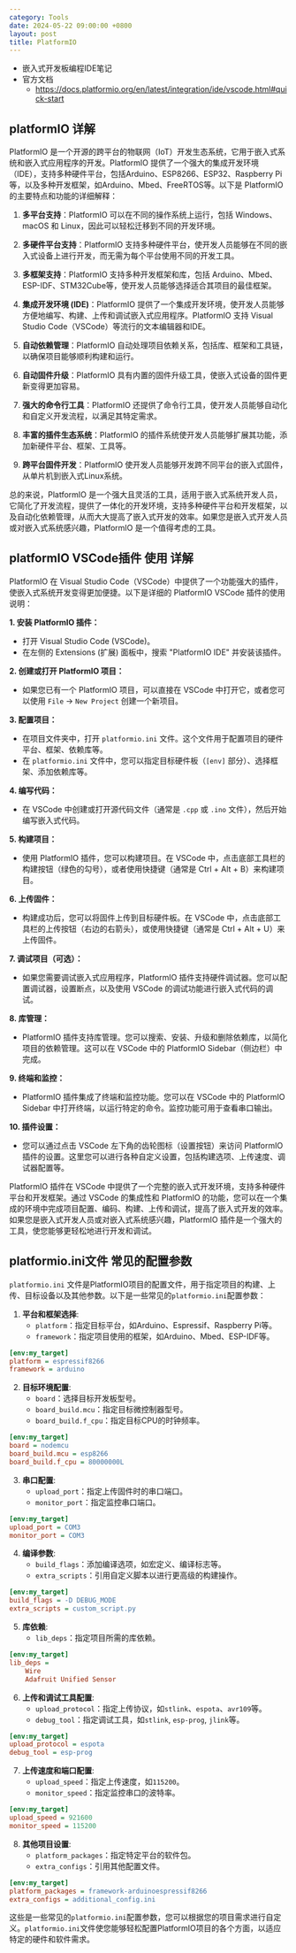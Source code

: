 ```yaml
---
category: Tools
date: 2024-05-22 09:00:00 +0800
layout: post
title: PlatformIO
---
```


+ 嵌入式开发板编程IDE笔记
+ 官方文档
  + https://docs.platformio.org/en/latest/integration/ide/vscode.html#quick-start

## platformIO 详解

PlatformIO 是一个开源的跨平台的物联网（IoT）开发生态系统，它用于嵌入式系统和嵌入式应用程序的开发。PlatformIO 提供了一个强大的集成开发环境（IDE），支持多种硬件平台，包括Arduino、ESP8266、ESP32、Raspberry Pi等，以及多种开发框架，如Arduino、Mbed、FreeRTOS等。以下是 PlatformIO 的主要特点和功能的详细解释：

1. **多平台支持**：PlatformIO 可以在不同的操作系统上运行，包括 Windows、macOS 和 Linux，因此可以轻松迁移到不同的开发环境。

2. **多硬件平台支持**：PlatformIO 支持多种硬件平台，使开发人员能够在不同的嵌入式设备上进行开发，而无需为每个平台使用不同的开发工具。

3. **多框架支持**：PlatformIO 支持多种开发框架和库，包括 Arduino、Mbed、ESP-IDF、STM32Cube等，使开发人员能够选择适合其项目的最佳框架。

4. **集成开发环境 (IDE)**：PlatformIO 提供了一个集成开发环境，使开发人员能够方便地编写、构建、上传和调试嵌入式应用程序。PlatformIO 支持 Visual Studio Code（VSCode）等流行的文本编辑器和IDE。

5. **自动依赖管理**：PlatformIO 自动处理项目依赖关系，包括库、框架和工具链，以确保项目能够顺利构建和运行。

6. **自动固件升级**：PlatformIO 具有内置的固件升级工具，使嵌入式设备的固件更新变得更加容易。

7. **强大的命令行工具**：PlatformIO 还提供了命令行工具，使开发人员能够自动化和自定义开发流程，以满足其特定需求。

8. **丰富的插件生态系统**：PlatformIO 的插件系统使开发人员能够扩展其功能，添加新硬件平台、框架、工具等。

9. **跨平台固件开发**：PlatformIO 使开发人员能够开发跨不同平台的嵌入式固件，从单片机到嵌入式Linux系统。

总的来说，PlatformIO 是一个强大且灵活的工具，适用于嵌入式系统开发人员，它简化了开发流程，提供了一体化的开发环境，支持多种硬件平台和开发框架，以及自动化依赖管理，从而大大提高了嵌入式开发的效率。如果您是嵌入式开发人员或对嵌入式系统感兴趣，PlatformIO 是一个值得考虑的工具。

## platformIO VSCode插件 使用 详解

PlatformIO 在 Visual Studio Code（VSCode）中提供了一个功能强大的插件，使嵌入式系统开发变得更加便捷。以下是详细的 PlatformIO VSCode 插件的使用说明：

**1. 安装 PlatformIO 插件：**
   - 打开 Visual Studio Code (VSCode)。
   - 在左侧的 Extensions (扩展) 面板中，搜索 "PlatformIO IDE" 并安装该插件。

**2. 创建或打开 PlatformIO 项目：**
   - 如果您已有一个 PlatformIO 项目，可以直接在 VSCode 中打开它，或者您可以使用 `File` -> `New Project` 创建一个新项目。
   
**3. 配置项目：**
   - 在项目文件夹中，打开 `platformio.ini` 文件。这个文件用于配置项目的硬件平台、框架、依赖库等。
   - 在 `platformio.ini` 文件中，您可以指定目标硬件板（`[env]` 部分）、选择框架、添加依赖库等。

**4. 编写代码：**
   - 在 VSCode 中创建或打开源代码文件（通常是 `.cpp` 或 `.ino` 文件），然后开始编写嵌入式代码。

**5. 构建项目：**
   - 使用 PlatformIO 插件，您可以构建项目。在 VSCode 中，点击底部工具栏的构建按钮（绿色的勾号），或者使用快捷键（通常是 Ctrl + Alt + B）来构建项目。

**6. 上传固件：**
   - 构建成功后，您可以将固件上传到目标硬件板。在 VSCode 中，点击底部工具栏的上传按钮（右边的右箭头），或使用快捷键（通常是 Ctrl + Alt + U）来上传固件。

**7. 调试项目（可选）：**
   - 如果您需要调试嵌入式应用程序，PlatformIO 插件支持硬件调试器。您可以配置调试器，设置断点，以及使用 VSCode 的调试功能进行嵌入式代码的调试。

**8. 库管理：**
   - PlatformIO 插件支持库管理。您可以搜索、安装、升级和删除依赖库，以简化项目的依赖管理。这可以在 VSCode 中的 PlatformIO Sidebar（侧边栏）中完成。

**9. 终端和监控：**
   - PlatformIO 插件集成了终端和监控功能。您可以在 VSCode 中的 PlatformIO Sidebar 中打开终端，以运行特定的命令。监控功能可用于查看串口输出。

**10. 插件设置：**
   - 您可以通过点击 VSCode 左下角的齿轮图标（设置按钮）来访问 PlatformIO 插件的设置。这里您可以进行各种自定义设置，包括构建选项、上传速度、调试器配置等。

PlatformIO 插件在 VSCode 中提供了一个完整的嵌入式开发环境，支持多种硬件平台和开发框架。通过 VSCode 的集成性和 PlatformIO 的功能，您可以在一个集成的环境中完成项目配置、编码、构建、上传和调试，提高了嵌入式开发的效率。如果您是嵌入式开发人员或对嵌入式系统感兴趣，PlatformIO 插件是一个强大的工具，使您能够更轻松地进行开发和调试。

## platformio.ini文件 常见的配置参数

`platformio.ini` 文件是PlatformIO项目的配置文件，用于指定项目的构建、上传、目标设备以及其他参数。以下是一些常见的`platformio.ini`配置参数：

1. **平台和框架选择**:
   - `platform`：指定目标平台，如Arduino、Espressif、Raspberry Pi等。
   - `framework`：指定项目使用的框架，如Arduino、Mbed、ESP-IDF等。

```ini
[env:my_target]
platform = espressif8266
framework = arduino
```

2. **目标环境配置**:
   - `board`：选择目标开发板型号。
   - `board_build.mcu`：指定目标微控制器型号。
   - `board_build.f_cpu`：指定目标CPU的时钟频率。

```ini
[env:my_target]
board = nodemcu
board_build.mcu = esp8266
board_build.f_cpu = 80000000L
```

3. **串口配置**:
   - `upload_port`：指定上传固件时的串口端口。
   - `monitor_port`：指定监控串口端口。

```ini
[env:my_target]
upload_port = COM3
monitor_port = COM3
```

4. **编译参数**:
   - `build_flags`：添加编译选项，如宏定义、编译标志等。
   - `extra_scripts`：引用自定义脚本以进行更高级的构建操作。

```ini
[env:my_target]
build_flags = -D DEBUG_MODE
extra_scripts = custom_script.py
```

5. **库依赖**:
   - `lib_deps`：指定项目所需的库依赖。

```ini
[env:my_target]
lib_deps =
    Wire
    Adafruit Unified Sensor
```

6. **上传和调试工具配置**:
   - `upload_protocol`：指定上传协议，如`stlink`、`espota`、`avr109`等。
   - `debug_tool`：指定调试工具，如`stlink`, `esp-prog`, `jlink`等。

```ini
[env:my_target]
upload_protocol = espota
debug_tool = esp-prog
```

7. **上传速度和端口配置**:
   - `upload_speed`：指定上传速度，如`115200`。
   - `monitor_speed`：指定监控串口的波特率。

```ini
[env:my_target]
upload_speed = 921600
monitor_speed = 115200
```

8. **其他项目设置**:
   - `platform_packages`：指定特定平台的软件包。
   - `extra_configs`：引用其他配置文件。

```ini
[env:my_target]
platform_packages = framework-arduinoespressif8266
extra_configs = additional_config.ini
```

这些是一些常见的`platformio.ini`配置参数，您可以根据您的项目需求进行自定义。`platformio.ini`文件使您能够轻松配置PlatformIO项目的各个方面，以适应特定的硬件和软件需求。
